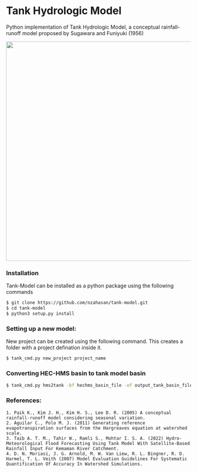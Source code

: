 # Tank Hydrologic Model  
Python implementation of Tank Hydrologic Model, a conceptual rainfall-runoff model proposed by Sugawara and Funiyuki (1956)


<p align="center">
<img align="center" height="600px"  src="https://raw.githubusercontent.com/nzahasan/tank-model/master/assets/tank-model-schamatic.svg" >
</p>

### Installation

Tank-Model can be installed as a python package using the following commands

```bash
$ git clone https://github.com/nzahasan/tank-model.git
$ cd tank-model
$ python3 setup.py install
```


### Setting up a new model:

New project can be created using the following command. This creates a folder with a project defination inside it.
```bash
$ tank_cmd.py new_project project_name
```

### Converting HEC-HMS basin to tank model basin

```bash
$ tank_cmd.py hms2tank -bf hechms_basin_file -of output_tank_basin_file_path
```

### References:  
    1. Paik K., Kim J. H., Kim H. S., Lee D. R. (2005) A conceptual rainfall-runoff model considering seasonal variation.
    2. Aguilar C., Polo M. J. (2011) Generating reference evapotranspiration surfaces from the Hargreaves equation at watershed scale.
    3. Taib A. T. M., Tahir W., Ramli S., Mohtar I. S. A. (2022) Hydro-Meteorological Flood Forecasting Using Tank Model With Satellite-Based Rainfall Input For Kemaman River Catchment.
    4. D. N. Moriasi, J. G. Arnold, M. W. Van Liew, R. L. Bingner, R. D. Harmel, T. L. Veith (2007) Model Evaluation Guidelines For Systematic Quantification Of Accuracy In Watershed Simulations.
